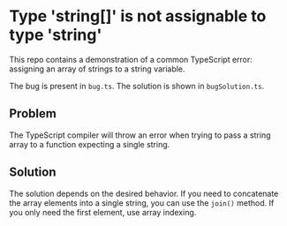 # Type 'string[]' is not assignable to type 'string'
This repo contains a demonstration of a common TypeScript error: assigning an array of strings to a string variable.

The bug is present in `bug.ts`. The solution is shown in `bugSolution.ts`.

## Problem
The TypeScript compiler will throw an error when trying to pass a string array to a function expecting a single string.

## Solution
The solution depends on the desired behavior.  If you need to concatenate the array elements into a single string, you can use the `join()` method. If you only need the first element, use array indexing.